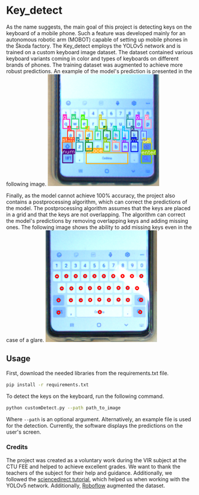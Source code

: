 # Key_detect
As the name suggests, the main goal of this project is detecting keys on the keyboard of a mobile phone. Such a feature was developed mainly for an autonomous robotic arm (MOBOT) capable of setting up mobile phones in the Škoda factory. The Key_detect employs the YOLOv5 network and is trained on a custom keyboard image dataset. The dataset contained various keyboard variants coming in color and types of keyboards on different brands of phones. The training dataset was augmented to achieve more robust predictions. An example of the model's prediction is presented in the following image.
![Example of the model prediction](/presentation/fig/detect40.png)


Finally, as the model cannot achieve 100% accuracy, the project also contains a postprocessing algorithm, which can correct the predictions of the model. The postprocessing algorithm assumes that the keys are placed in a grid and that the keys are not overlapping. The algorithm can correct the model's predictions by removing overlapping keys and adding missing ones. The following image shows the ability to add missing keys even in the case of a glare.
![Prediction with the correction](/presentation/fig/completedGlare.png)

## Usage
First, download the needed libraries from the requirements.txt file.
```bash
pip install -r requirements.txt
```
To detect the keys on the keyboard, run the following command.
```bash
python customDetect.py --path path_to_image
```
Where `--path` is an optional argument. Alternatively, an example file is used for the detection. Currently, the software displays the predictions on the user's screen.

### Credits
The project was created as a voluntary work during the VIR subject at the CTU FEE and helped to achieve excellent grades. We want to thank the teachers of the subject for their help and guidance. Additionally, we followed the [sciencedirect tutorial](https://towardsdatascience.com/training-yolo-for-object-detection-in-pytorch-with-your-custom-dataset-the-simple-way-1aa6f56cf7d9), which helped us when working with the YOLOv5 network. Additionally, [Roboflow](https://roboflow.com/) augmented the dataset.